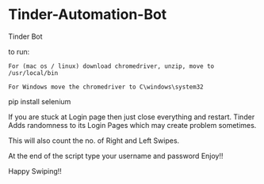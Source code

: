 # Tinder-Automation-Bot
Tinder Bot

to run:
		
	For (mac os / linux) download chromedriver, unzip, move to /usr/local/bin 
	
	For Windows move the chromedriver to C\windows\system32

pip install selenium

If you are stuck at Login page then just close everything and restart.
Tinder Adds randomness to its Login Pages which may create problem sometimes.

This will also count the no. of Right and Left Swipes.

At the end of the script type your username and password 
Enjoy!!


Happy Swiping!!

